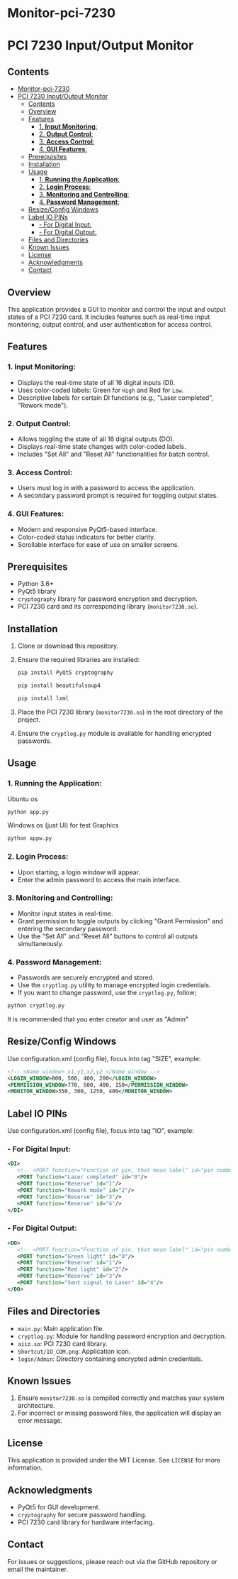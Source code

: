 # Monitor-pci-7230
# PCI 7230 Input/Output Monitor

## Contents

- [Monitor-pci-7230](#monitor-pci-7230)
- [PCI 7230 Input/Output Monitor](#pci-7230-inputoutput-monitor)
  - [Contents](#contents)
  - [Overview](#overview)
  - [Features](#features)
    - [1. **Input Monitoring**:](#1-input-monitoring)
    - [2. **Output Control**:](#2-output-control)
    - [3. **Access Control**:](#3-access-control)
    - [4. **GUI Features**:](#4-gui-features)
  - [Prerequisites](#prerequisites)
  - [Installation](#installation)
  - [Usage](#usage)
    - [1. **Running the Application**:](#1-running-the-application)
    - [2. **Login Process**:](#2-login-process)
    - [3. **Monitoring and Controlling**:](#3-monitoring-and-controlling)
    - [4. **Password Management**:](#4-password-management)
  - [Resize/Config Windows](#resizeconfig-windows)
  - [Label IO PINs](#label-io-pins)
    - [- For Digital Input:](#--for-digital-input)
    - [- For Digital Output:](#--for-digital-output)
  - [Files and Directories](#files-and-directories)
  - [Known Issues](#known-issues)
  - [License](#license)
  - [Acknowledgments](#acknowledgments)
  - [Contact](#contact)

## Overview

This application provides a GUI to monitor and control the input and output states of a PCI 7230 card. It includes features such as real-time input monitoring, output control, and user authentication for access control.

## Features

### 1. **Input Monitoring**:
   - Displays the real-time state of all 16 digital inputs (DI).
   - Uses color-coded labels: Green for `High` and Red for `Low`.
   - Descriptive labels for certain DI functions (e.g., "Laser completed", "Rework mode").

### 2. **Output Control**:
   - Allows toggling the state of all 16 digital outputs (DO).
   - Displays real-time state changes with color-coded labels.
   - Includes "Set All" and "Reset All" functionalities for batch control.

### 3. **Access Control**:
   - Users must log in with a password to access the application.
   - A secondary password prompt is required for toggling output states.

### 4. **GUI Features**:
   - Modern and responsive PyQt5-based interface.
   - Color-coded status indicators for better clarity.
   - Scrollable interface for ease of use on smaller screens.

## Prerequisites

- Python 3.6+
- PyQt5 library
- `cryptography` library for password encryption and decryption.
- PCI 7230 card and its corresponding library (`monitor7230.so`).

## Installation

1. Clone or download this repository.
2. Ensure the required libraries are installed:
   ```bash
   pip install PyQt5 cryptography
   ```
   
      ```bash
   pip install beautifulsoup4
   ```

      ```bash
   pip install lxml
   ```
3. Place the PCI 7230 library (`monitor7230.so`) in the root directory of the project.
4. Ensure the `cryptlog.py` module is available for handling encrypted passwords.

## Usage

### 1. **Running the Application**:
   Ubuntu os
   ```bash
   python app.py
   ```

   Windows os (just UI) for test Graphics
   ```bash
   python appw.py
   ```

### 2. **Login Process**:
   - Upon starting, a login window will appear.
   - Enter the admin password to access the main interface.

### 3. **Monitoring and Controlling**:
   - Monitor input states in real-time.
   - Grant permission to toggle outputs by clicking "Grant Permission" and entering the secondary password.
   - Use the "Set All" and "Reset All" buttons to control all outputs simultaneously.

### 4. **Password Management**:
   - Passwords are securely encrypted and stored.
   - Use the `cryptlog.py` utility to manage encrypted login credentials.
   - If you want to change password, use the `cryptlog.py`, follow;
   ```bash
   python cryptlog.py
   ```
   It is recommended that you enter creator and user  as "Admin"


## Resize/Config Windows

Use configuration.xml (config file), focus into tag "SIZE", example:
```xml
<!-- <Name_window> x1,y1,x2,y2 </Name_window -->
<LOGIN_WINDOW>800, 500, 400, 200</LOGIN_WINDOW>  
<PERMISSION_WINDOW>770, 500, 400, 150</PERMISSION_WINDOW>
<MONITOR_WINDOW>350, 300, 1250, 400</MONITOR_WINDOW>
```

## Label IO PINs

Use configuration.xml (config file), focus into tag "IO", example:
### - For Digital Input:
```xml
<DI>
   <!-- <PORT function="Function of pin, that mean label" id="pin number" /> -->
   <PORT function="Laser completed" id="0"/>
   <PORT function="Reserve" id="1"/>
   <PORT function="Rework mode" id="2"/>
   <PORT function="Reserve" id="3"/>
   <PORT function="Reserve" id="4"/>
</DI>
```

### - For Digital Output:
```xml
<DO>
   <!-- <PORT function="Function of pin, that mean label" id="pin number" /> -->
   <PORT function="Green light" id="0"/>
   <PORT function="Reserve" id="1"/>
   <PORT function="Red light" id="2"/>
   <PORT function="Reserve" id="3"/>
   <PORT function="Sent signal to Laser" id="4"/>
</DO>
```

## Files and Directories

- `main.py`: Main application file.
- `cryptlog.py`: Module for handling password encryption and decryption.
- `aiio.so`: PCI 7230 card library.
- `Shortcut/IO_COM.png`: Application icon.
- `login/Admin`: Directory containing encrypted admin credentials.

## Known Issues

1. Ensure `monitor7230.so` is compiled correctly and matches your system architecture.
2. For incorrect or missing password files, the application will display an error message.

## License

This application is provided under the MIT License. See `LICENSE` for more information.

## Acknowledgments

- PyQt5 for GUI development.
- `cryptography` for secure password handling.
- PCI 7230 card library for hardware interfacing.

## Contact

For issues or suggestions, please reach out via the GitHub repository or email the maintainer.

